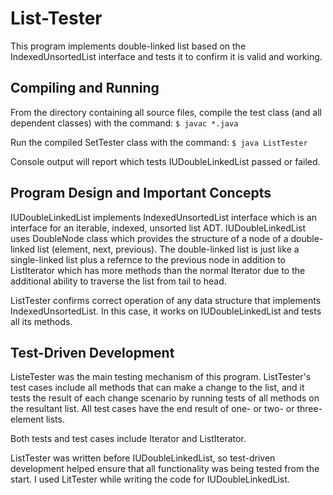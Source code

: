  # List-Tester

  This program implements double-linked list based on the IndexedUnsortedList 
  interface and tests it to confirm it is valid and working.


 ## Compiling and Running

  From the directory containing all source files, compile the test
  class (and all dependent classes) with the command: 
  `$ javac *.java`

  Run the compiled SetTester class with the command:
  `$ java ListTester`

  Console output will report which tests IUDoubleLinkedList passed or failed.


 ## Program Design and Important Concepts

  IUDoubleLinkedList implements IndexedUnsortedList interface which is 
  an interface for an iterable, indexed, unsorted list ADT. IUDoubleLinkedList
  uses DoubleNode class which provides the structure of a node of a 
  double-linked list (element, next, previous). The double-linked list
  is just like a single-linked list plus a  refernce to the previous node 
  in addition to ListIterator which has more methods than the normal
   Iterator due to the additional ability to traverse the list from tail to head.

  ListTester confirms correct operation of any data structure that implements
  IndexedUnsortedList. In this case, it works on IUDoubleLinkedList and tests 
  all its methods. 


 ## Test-Driven Development

  ListeTester was the main testing mechanism of this program. ListTester's 
  test cases include all methods that can make a change to the list, 
  and it tests the result of each change scenario by running tests of all methods 
  on the resultant list. All test cases have the end result of 
  one- or two- or three-element lists.

  Both tests and test cases include Iterator and ListIterator.

  ListTester was written before IUDoubleLinkedList, so test-driven 
  development helped ensure that all functionality was being tested 
  from the start. I used LitTester while writing the code for 
  IUDoubleLinkedList.


